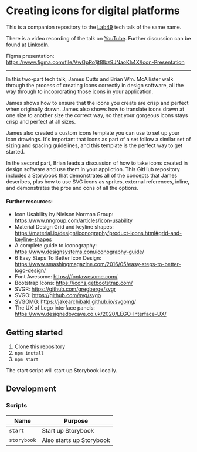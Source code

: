 # Creating icons for digital platforms

This is a companion repository to the [Lab49](https://www.lab49.com/) tech talk of the same name.

There is a video recording of the talk on [YouTube](https://www.youtube.com/watch?v=5_gkDf4YDJ8). Further discussion can be found at [LinkedIn](https://www.linkedin.com).

Figma presentation: https://www.figma.com/file/VwGpRo1jt8lbz9JNaoKh4X/Icon-Presentation

---

In this two-part tech talk, James Cutts and Brian Wm. McAllister walk through the process of creating icons correctly in design software, all the way through to incoprorating those icons in your application.

James shows how to ensure that the icons you create are crisp and perfect when originally drawn. James also shows how to translate icons drawn at one size to another size the correct way, so that your gorgeous icons stays crisp and perfect at all sizes.

James also created a custom icons template you can use to set up your icon drawings. It's important that icons as part of a set follow a similar set of sizing and spacing guidelines, and this template is the perfect way to get started.

In the second part, Brian leads a discussion of how to take icons created in design software and use them in your appliction. This GitHub repository includes a Storybook that demonstrates all of the concepts that James describes, plus how to use SVG icons as sprites, external references, inline, and demonstrates the pros and cons of all the options.

#### Further resources:

- Icon Usability by Nielson Norman Group: https://www.nngroup.com/articles/icon-usability
- Material Design Grid and keyline shapes: https://material.io/design/iconography/product-icons.html#grid-and-keyline-shapes
- A complete guide to iconography: https://www.designsystems.com/iconography-guide/
- 6 Easy Steps To Better Icon Design: https://www.smashingmagazine.com/2016/05/easy-steps-to-better-logo-design/
- Font Awesome: https://fontawesome.com/
- Bootstrap Icons: https://icons.getbootstrap.com/
- SVGR: https://github.com/gregberge/svgr
- SVGO: https://github.com/svg/svgo
- SVGOMG: https://jakearchibald.github.io/svgomg/
- The UX of Lego interface panels: https://www.designedbycave.co.uk/2020/LEGO-Interface-UX/

## Getting started

1. Clone this repository
2. `npm install`
3. `npm start`

The start script will start up Storybook locally.

## Development

### Scripts

| Name | Purpose |
| --- | --- |
| `start` | Start up Storybook |
| `storybook` | Also starts up Storybook |
